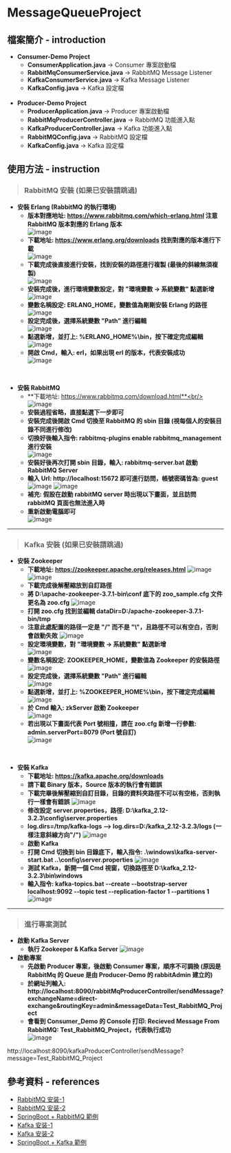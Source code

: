 # MessageQueueProject

## 檔案簡介 - introduction

* **Consumer-Demo Project**<br/>
  * **ConsumerApplication.java** -> Consumer 專案啟動檔<br/>
  * **RabbitMqConsumerService.java** -> RabbitMQ Message Listener<br/>
  * **KafkaConsumerService.java** -> Kafka Message Listener<br/>
  * **KafkaConfig.java** -> Kafka 設定檔<br/><br/>
* **Producer-Demo Project**<br/>
  * **ProducerApplication.java** -> Producer 專案啟動檔<br/>
  * **RabbitMqProducerController.java** -> RabbitMQ 功能進入點<br/>
  * **KafkaProducerController.java** -> Kafka 功能進入點<br/>
  * **RabbitMQConfig.java** -> RabbitMQ 設定檔<br/>  
  * **KafkaConfig.java** -> Kafka 設定檔<br/>

## 使用方法 - instruction
> ### RabbitMQ 安裝 (如果已安裝請跳過)
* **安裝 Erlang (RabbitMQ 的執行環境)**
  * **版本對應地址: https://www.rabbitmq.com/which-erlang.html 注意 RabbitMQ 版本對應的 Erlang 版本** <br/>
![image](https://user-images.githubusercontent.com/47651623/218943814-56e62bf8-5823-4625-9e4b-d91e28c1d097.png)
  * **下載地址: https://www.erlang.org/downloads 找到對應的版本進行下載** <br/>
![image](https://user-images.githubusercontent.com/47651623/217975819-f9fd7760-d4b1-4e1f-b0f4-692fa307f2eb.png)
  * **下載完成後直接進行安裝，找到安裝的路徑進行複製 (最後的斜線無須複製)** <br/>
![image](https://user-images.githubusercontent.com/47651623/217976823-19d4fb01-9d3f-4a5d-b7a5-494c9c415d81.png)
  * **安裝完成後，進行環境變數設定，對 "環境變數 -> 系統變數" 點選新增** <br/>
![image](https://user-images.githubusercontent.com/47651623/217977281-b92de9cb-73bf-4abf-a408-6bdf7786c2e4.png)
  * **變數名稱設定: ERLANG_HOME，變數值為剛剛安裝 Erlang 的路徑** <br/>
![image](https://user-images.githubusercontent.com/47651623/217977500-9181d11f-3401-4fa8-a3bd-aa5fa7246c40.png)
  * **設定完成後，選擇系統變數 "Path" 進行編輯** <br/>
![image](https://user-images.githubusercontent.com/47651623/217977787-e3bb0946-99e0-428c-8022-5e24c9b1f07f.png)
  * **點選新增，並打上: %ERLANG_HOME%\bin，按下確定完成編輯** <br/>
![image](https://user-images.githubusercontent.com/47651623/217978022-29afd5c7-39a9-47fb-86c0-8ac15170adf0.png)
  * **開啟 Cmd，輸入: erl，如果出現 erl 的版本，代表安裝成功** <br/>
![image](https://user-images.githubusercontent.com/47651623/217978761-b3dbf05e-51c1-4b1e-9f9a-22420041fda4.png)

<br/>

* **安裝 RabbitMQ**
  * **下載地址: https://www.rabbitmq.com/download.html**<br/>
![image](https://user-images.githubusercontent.com/47651623/218944164-9b1ddddc-0264-43d5-8cd6-2b9d1abba397.png)
  * **安裝過程省略，直接點選下一步即可** <br/>
  * **安裝完成後開啟 Cmd 切換至 RabbitMQ 的 sbin 目錄 (視每個人的安裝目錄不同進行修改)** <br/>
  * **切換好後輸入指令: rabbitmq-plugins enable rabbitmq_management 進行安裝** <br/>
![image](https://user-images.githubusercontent.com/47651623/217979611-451ccd17-6e00-48ee-a590-d828967af0a7.png)
  * **安裝好後再次打開 sbin 目錄，輸入: rabbitmq-server.bat 啟動 RabbitMQ Server** <br/>
  * **輸入 Url: http://localhost:15672 即可進行訪問，帳號密碼皆為: guest** <br/>
![image](https://user-images.githubusercontent.com/47651623/217980839-224727ec-0952-4e6b-bea1-e1f5fd09b2e0.png)
![image](https://user-images.githubusercontent.com/47651623/217980779-f21b46b4-5ef2-4721-acc7-25b8c80e219f.png)
  * **補充: 假設在啟動 rabbitMQ server 時出現以下畫面，並且訪問 rabbitMQ 頁面也無法進入時** <br/>
  * **重新啟動電腦即可** <br/>
![image](https://user-images.githubusercontent.com/47651623/217980344-033be4d6-f014-4683-bc9d-d0e6bc9442ed.png)

---

> ### Kafka 安裝 (如果已安裝請跳過)
* **安裝 Zookeeper**
  * **下載地址: https://zookeeper.apache.org/releases.html**
![image](https://user-images.githubusercontent.com/47651623/218668088-75486517-5bda-4d23-ae29-a4b070bde001.png)
![image](https://user-images.githubusercontent.com/47651623/218668336-ecd95e5d-82a8-41c1-bedf-2291d499af27.png)
  * **下載完成後解壓縮放到自訂路徑**
  * **將 D:\apache-zookeeper-3.7.1-bin\conf 底下的 zoo_sample.cfg 文件更名為 zoo.cfg**
![image](https://user-images.githubusercontent.com/47651623/219850777-28e6f5e8-243b-4895-bbb2-15357fd02ce4.png)
  * **打開 zoo.cfg 找到並編輯 dataDir=D:/apache-zookeeper-3.7.1-bin/tmp**
  * **注意此處配置的路径一定是 "/" 而不是 "\\"，且路徑不可以有空白，否則會啟動失敗**
![image](https://user-images.githubusercontent.com/47651623/219850996-c243b9fc-b067-4a58-bf28-575fce980658.png)
  * **設定環境變數，對 "環境變數 -> 系統變數" 點選新增** <br/>
![image](https://user-images.githubusercontent.com/47651623/217977281-b92de9cb-73bf-4abf-a408-6bdf7786c2e4.png)
  * **變數名稱設定: ZOOKEEPER_HOME，變數值為 Zookeeper 的安裝路徑** <br/>
![image](https://user-images.githubusercontent.com/47651623/219851083-275c25bb-19a5-498b-a7d2-2bfa7a4aabe5.png)
  * **設定完成後，選擇系統變數 "Path" 進行編輯** <br/>
![image](https://user-images.githubusercontent.com/47651623/217977787-e3bb0946-99e0-428c-8022-5e24c9b1f07f.png)
  * **點選新增，並打上: %ZOOKEEPER_HOME%\bin，按下確定完成編輯** <br/>
![image](https://user-images.githubusercontent.com/47651623/218673312-236af1f6-2259-439e-9738-933b19d65599.png)
  * **於 Cmd 輸入: zkServer 啟動 Zookeeper** <br/>
![image](https://user-images.githubusercontent.com/47651623/218949100-3024409b-85d2-498a-9e41-5895a436b1b4.png)
  * **若出現以下畫面代表 Port 號相撞，請在 zoo.cfg 新增一行參數: admin.serverPort=8079 (Port 號自訂)** <br/>
![image](https://user-images.githubusercontent.com/47651623/218951209-fa05b91b-3679-4515-b011-35cebbb4c3f4.png)

<br/>

* **安裝 Kafka**
  * **下載地址: https://kafka.apache.org/downloads**
  * **請下載 Binary 版本，Source 版本的執行會有錯誤**
  * **下載完畢後解壓縮到自訂目錄，目錄的資料夾路徑不可以有空格，否則執行一樣會有錯誤**
![image](https://user-images.githubusercontent.com/47651623/218952653-9abbd91d-47d9-4097-9a16-743dea6bb43b.png)
  * **修改設定 server.properties，路徑: D:\kafka_2.12-3.2.3\config\server.properties**
  * **log.dirs=/tmp/kafka-logs –> log.dirs=D:/kafka_2.12-3.2.3/logs (一樣注意斜線方向"/")**
![image](https://user-images.githubusercontent.com/47651623/218958065-eeb8a5d8-8bd8-41a9-9ad4-ed99b742260c.png)
  * **啟動 Kafka**
  * **打開 Cmd 切換到 bin 目錄底下，輸入指令: .\windows\kafka-server-start.bat ..\config\server.properties**
![image](https://user-images.githubusercontent.com/47651623/218959281-511389a2-4646-42d6-b7e1-313785c3e7f5.png)
  * **測試 Kafka，新開一個 Cmd 視窗，切換路徑至 D:\kafka_2.12-3.2.3\bin\windows**
  * **輸入指令: kafka-topics.bat --create --bootstrap-server localhost:9092 --topic test --replication-factor 1 --partitions 1**
![image](https://user-images.githubusercontent.com/47651623/218962568-7adfa4df-895f-4a00-8435-8b6266d577c2.png)

---

> ### 進行專案測試
* **啟動 Kafka Server**
  * **執行 Zookeeper & Kafka Server**
![image](https://user-images.githubusercontent.com/47651623/220006413-993fa48b-bc6d-4ee9-8473-36a07096c807.png)
* **啟動專案**
  * **先啟動 Producer 專案，後啟動 Consumer 專案，順序不可調換 (原因是 RabbitMq 的 Queue 是由 Producer-Demo 的 rabbitAdmin 建立的)** <br/>
  * **於網址列輸入: http://localhost:8090/rabbitMqProducerController/sendMessage?exchangeName=direct-exchange&routingKey=admin&messageData=Test_RabbitMQ_Project** <br/>
  * **會看到 Consumer_Demo 的 Console 打印: Recieved Message From RabbitMQ: Test_RabbitMQ_Project，代表執行成功** <br/>
![image](https://user-images.githubusercontent.com/47651623/219844899-20c5d494-4305-40c9-8e63-6b20aa60b57c.png)


http://localhost:8090/kafkaProducerController/sendMessage?message=Test_RabbitMQ_Project


## 參考資料 - references
* [RabbitMQ 安装-1](https://cloud.tencent.com/developer/article/1582235 "")
* [RabbitMQ 安装-2](https://mybaseball52.medium.com/install-rabbitmq-on-win-10-a039d48e1c80 "")
* [SpringBoot + RabbitMQ 範例](https://www.javainuse.com/messaging/rabbitmq/exchange "")
* [Kafka 安装-1](https://blog.yowko.com/kafka-on-windows/ "")
* [Kafka 安装-2](https://blog.csdn.net/qq_35461948/article/details/117772904 "")
* [SpringBoot + Kafka 範例](https://www.tpisoftware.com/tpu/articleDetails/2518 "")
